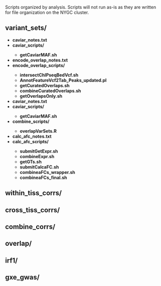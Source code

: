 Scripts organized by analysis. Scripts will not run as-is as they are written for file organization on the NYGC cluster.

## variant_sets/
<ul>
  <li><b>caviar_notes.txt</b></li>
  <li><b>caviar_scripts/</b></li>
  <ul>
    <li><b>getCaviarMAF.sh</b></li>
  </ul>
  <li><b>encode_overlap_notes.txt</b></li>
  <li><b>encode_overlap_scripts/</b></li>
  <ul>
    <li><b>intersectChIPseqBedVcf.sh</b></li>
    <li><b>AnnotFeatureVcf2Tab_Peaks_updated.pl</b></li>
    <li><b>getCuratedOverlaps.sh</b></li>
    <li><b>combineCuratedOverlaps.sh</b></li>
    <li><b>getOverlapsOnly.sh</b></li>
  </ul>
  <li><b>caviar_notes.txt</b></li>
  <li><b>caviar_scripts/</b></li>
  <ul>
    <li><b>getCaviarMAF.sh</b></li>
  </ul>
  <li><b>combine_scripts/</b></li>
  <ul>
    <li><b>overlapVarSets.R</b></li>
  </ul>
  <li><b>calc_afc_notes.txt</b></li>
  <li><b>calc_afc_scripts/</b></li>
  <ul>
    <li><b>submitGetExpr.sh</b></li>
    <li><b>combineExpr.sh</b></li>
    <li><b>getGTs.sh</b></li>
    <li><b>submitCalcaFC.sh</b></li>
    <li><b>combineaFCs_wrapper.sh</b></li>
    <li><b>combineaFCs_final.sh</b></li>
  </ul>
</ul>

## within_tiss_corrs/


## cross_tiss_corrs/


## combine_corrs/


## overlap/


## irf1/


## gxe_gwas/


